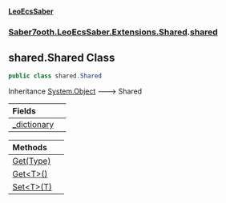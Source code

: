 #### [LeoEcsSaber](index.md 'index')
### [Saber7ooth.LeoEcsSaber.Extensions.Shared](Saber7ooth.LeoEcsSaber.Extensions.Shared.md 'Saber7ooth.LeoEcsSaber.Extensions.Shared').[shared](shared.md 'Saber7ooth.LeoEcsSaber.Extensions.Shared.shared')

## shared.Shared Class

```csharp
public class shared.Shared
```

Inheritance [System.Object](https://docs.microsoft.com/en-us/dotnet/api/System.Object 'System.Object') &#129106; Shared

| Fields | |
| :--- | :--- |
| [_dictionary](shared.Shared._dictionary.md 'Saber7ooth.LeoEcsSaber.Extensions.Shared.shared.Shared._dictionary') | |

| Methods | |
| :--- | :--- |
| [Get(Type)](shared.Shared.Get(Type).md 'Saber7ooth.LeoEcsSaber.Extensions.Shared.shared.Shared.Get(System.Type)') | |
| [Get&lt;T&gt;()](shared.Shared.Get_T_().md 'Saber7ooth.LeoEcsSaber.Extensions.Shared.shared.Shared.Get<T>()') | |
| [Set&lt;T&gt;(T)](shared.Shared.Set_T_(T).md 'Saber7ooth.LeoEcsSaber.Extensions.Shared.shared.Shared.Set<T>(T)') | |
